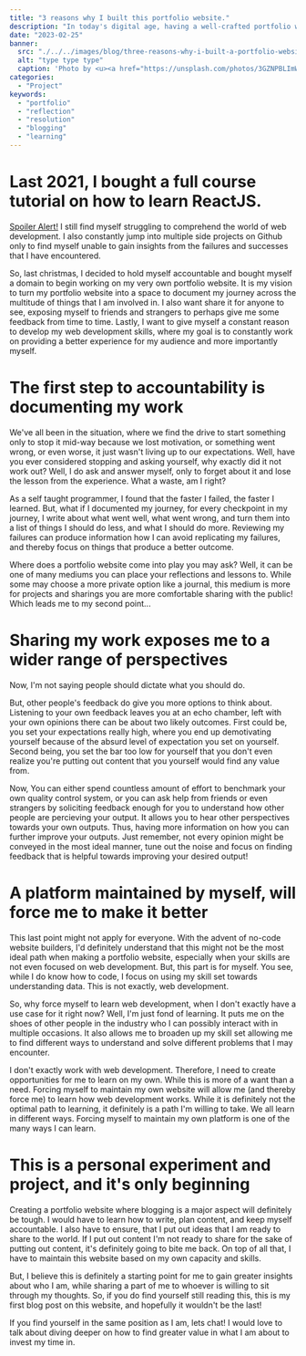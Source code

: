 ```yaml
---
title: "3 reasons why I built this portfolio website."
description: "In today's digital age, having a well-crafted portfolio website can be the key to unlocking new career opportunities and showcasing your skills to a global audience. As a creator myself, I understand the power of a great portfolio website, which is why I'm excited to share the three main reasons behind why I built mine."
date: "2023-02-25"
banner:
  src: "./../../images/blog/three-reasons-why-i-built-a-portfolio-website/kenny-eliason-3GZNPBLImWc-unsplash.jpg"
  alt: "type type type"
  caption: 'Photo by <u><a href="https://unsplash.com/photos/3GZNPBLImWc">Kenny Eliason</a></u>'
categories:
  - "Project"
keywords:
  - "portfolio"
  - "reflection"
  - "resolution"
  - "blogging"
  - "learning"
---
```


# Last 2021, I bought a full course tutorial on how to learn ReactJS. 
<u>Spoiler Alert!</u> I still find myself struggling to comprehend the world of web development. I also constantly jump into multiple side projects on Github only to find myself unable to gain insights from the failures and successes that I have encountered. 

So, last christmas, I decided to hold myself accountable and bought myself a domain to begin working on my very own portfolio website. It is my vision to turn my portfolio website into a space to document my journey across the multitude of things that I am involved in. I also want share it for anyone to see, exposing myself to friends and strangers to perhaps give me some feedback from time to time. Lastly, I want to give myself a constant reason to develop my web development skills, where my goal is to constantly work on providing a better experience for my audience and more importantly myself.

# The first step to accountability is documenting my work
We've all been in the situation, where we find the drive to start something only to stop it mid-way because we lost motivation, or something went wrong, or even worse, it just wasn't living up to our expectations. Well, have you ever considered stopping and asking yourself, why exactly did it not work out? Well, I do ask and answer myself, only to forget about it and lose the lesson from the experience. What a waste, am I right?

As a self taught programmer, I found that the faster I failed, the faster I learned. But, what if I documented my journey, for every checkpoint in my journey, I write about what went well, what went wrong, and turn them into a list of things I should do less, and what I should do more. Reviewing my failures can produce information how I can avoid replicating my failures, and thereby focus on things that produce a better outcome. 

Where does a portfolio website come into play you may ask? Well, it can be one of many mediums you can place your reflections and lessons to. While some may choose a more private option like a journal, this medium is more for projects and sharings you are more comfortable sharing with the public! Which leads me to my second point...

# Sharing my work exposes me to a wider range of perspectives
Now, I'm not saying people should dictate what you should do. 

But, other people's feedback do give you more options to think about. Listening to your own feedback leaves you at an echo chamber, left with your own opinions there can be about two likely outcomes. First could be, you set your expectations really high, where you end up demotivating yourself because of the absurd level of expectation you set on yourself. Second being, you set the bar too low for yourself that you don't even realize you're putting out content that you yourself would find any value from. 

Now, You can either spend countless amount of effort to benchmark your own quality control system, or you can ask help from friends or even strangers by soliciting feedback enough for you to understand how other people are percieving your output. It allows you to hear other perspectives towards your own outputs. Thus, having more information on how you can further improve your outputs. Just remember, not every opinion might be conveyed in the most ideal manner, tune out the noise and focus on finding feedback that is helpful towards improving your desired output!

# A platform maintained by myself, will force me to make it better
This last point might not apply for everyone. With the advent of no-code website builders, I'd definitely understand that this might not be the most ideal path when making a portfolio website, especially when your skills are not even focused on web development. But, this part is for myself. You see, while I do know how to code, I focus on using my skill set towards understanding data. This is not exactly, web development.

So, why force myself to learn web development, when I don't exactly have a use case for it right now? Well, I'm just fond of learning. It puts me on the shoes of other people in the industry who I can possibly interact with in multiple occasions. It also allows me to broaden up my skill set allowing me to find different ways to understand and solve different problems that I may encounter. 

I don't exactly work with web development. Therefore, I need to create opportunities for me to learn on my own. While this is more of a want than a need. Forcing myself to maintain my own website will allow me (and thereby force me) to learn how web development works. While it is definitely not the optimal path to learning, it definitely is a path I'm willing to take. We all learn in different ways. Forcing myself to maintain my own platform is one of the many ways I can learn.

# This is a personal experiment and project, and it's only beginning
Creating a portfolio website where blogging is a major aspect will definitely be tough. I would have to learn how to write, plan content, and keep myself accountable. I also have to ensure, that I put out ideas that I am ready to share to the world. If I put out content I'm not ready to share for the sake of putting out content, it's definitely going to bite me back. On top of all that, I have to maintain this website based on my own capacity and skills. 

But, I believe this is definitely a starting point for me to gain greater insights about who I am, while sharing a part of me to whoever is willing to sit through my thoughts. So, if you do find yourself still reading this, this is my first blog post on this website, and hopefully it wouldn't be the last! 

If you find yourself in the same position as I am, lets chat! I would love to talk about diving deeper on how to find greater value in what I am about to invest my time in.